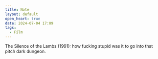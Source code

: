 ```yaml
---
title: Note
layout: default
open_heart: true
date: 2024-07-04 17:09
tags:
  - Film
---
```


The Silence of the Lambs (1991): how fucking stupid was it to go into that pitch dark dungeon. 
